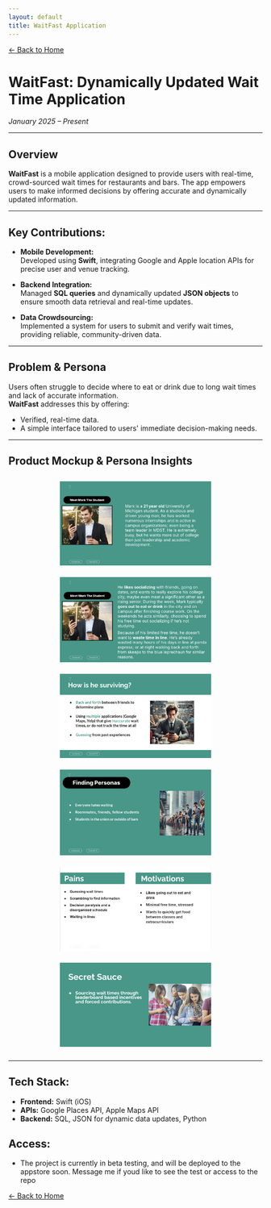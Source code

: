```yaml
---
layout: default
title: WaitFast Application
---
```


[← Back to Home](../index.html)

# WaitFast: Dynamically Updated Wait Time Application  
*January 2025 – Present*

---

## Overview

**WaitFast** is a mobile application designed to provide users with real-time, crowd-sourced wait times for restaurants and bars. The app empowers users to make informed decisions by offering accurate and dynamically updated information.

---

## Key Contributions:
- **Mobile Development:**  
  Developed using **Swift**, integrating Google and Apple location APIs for precise user and venue tracking.

- **Backend Integration:**  
  Managed **SQL queries** and dynamically updated **JSON objects** to ensure smooth data retrieval and real-time updates.

- **Data Crowdsourcing:**  
  Implemented a system for users to submit and verify wait times, providing reliable, community-driven data.

---

## Problem & Persona

Users often struggle to decide where to eat or drink due to long wait times and lack of accurate information.  
**WaitFast** addresses this by offering:
- Verified, real-time data.
- A simple interface tailored to users' immediate decision-making needs.

---

## Product Mockup & Persona Insights

<div style="text-align: center;">
  <!-- Sliding bar using basic HTML -->
  <div class="slider">
    <img src="../assets/images/persona1.png" alt="Customer Persona 1" width="300px" style="margin: 10px;">
    <img src="../assets/images/im3.png" alt="Customer Persona 2" width="300px" style="margin: 10px;">
    <img src="../assets/images/im1.png" alt="Customer Persona 2" width="300px" style="margin: 10px;">
    <img src="../assets/images/im2.png" alt="Customer Persona 2" width="300px" style="margin: 10px;">
    <img src="../assets/images/im4.png" alt="Customer Persona 2" width="300px" style="margin: 10px;">
    <img src="../assets/images/im5.png" alt="Customer Persona 2" width="300px" style="margin: 10px;">
  </div>
</div>

---

## Tech Stack:
- **Frontend:** Swift (iOS)
- **APIs:** Google Places API, Apple Maps API
- **Backend:** SQL, JSON for dynamic data updates, Python 

## Access:
- The project is currently in beta testing, and will be deployed to the appstore soon. Message me if youd like to see the test or access to the repo

[← Back to Home](../index.html)
